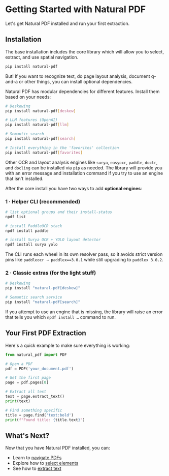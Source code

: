 # Getting Started with Natural PDF

Let's get Natural PDF installed and run your first extraction.

## Installation

The base installation includes the core library which will allow you to select, extract, and use spatial navigation.

```bash
pip install natural-pdf
```

But! If you want to recognize text, do page layout analysis, document q-and-a or other things, you can install optional dependencies.

Natural PDF has modular dependencies for different features. Install them based on your needs:

```bash
# Deskewing
pip install natural-pdf[deskew]

# LLM features (OpenAI)
pip install natural-pdf[llm]

# Semantic search
pip install natural-pdf[search]

# Install everything in the 'favorites' collection
pip install natural-pdf[favorites]
```

Other OCR and layout analysis engines like `surya`, `easyocr`, `paddle`, `doctr`, and `docling` can be installed via `pip` as needed. The library will provide you with an error message and installation command if you try to use an engine that isn't installed.

After the core install you have two ways to add **optional engines**:

### 1&nbsp;·&nbsp;Helper CLI (recommended)

```bash
# list optional groups and their install-status
npdf list

# install PaddleOCR stack
npdf install paddle

# install Surya OCR + YOLO layout detector
npdf install surya yolo
```

The CLI runs each wheel in its own resolver pass, so it avoids strict
version pins like `paddleocr → paddlex==3.0.1` while still upgrading to
`paddlex 3.0.2`.

### 2&nbsp;·&nbsp;Classic extras (for the light stuff)

```bash
# Deskewing
pip install "natural-pdf[deskew]"

# Semantic search service
pip install "natural-pdf[search]"
```

If you attempt to use an engine that is missing, the library will raise an
error that tells you which `npdf install …` command to run.

## Your First PDF Extraction

Here's a quick example to make sure everything is working:

```python
from natural_pdf import PDF

# Open a PDF
pdf = PDF('your_document.pdf')

# Get the first page
page = pdf.pages[0]

# Extract all text
text = page.extract_text()
print(text)

# Find something specific
title = page.find('text:bold')
print(f"Found title: {title.text}")
```

## What's Next?

Now that you have Natural PDF installed, you can:

- Learn to [navigate PDFs](../pdf-navigation/index.ipynb)
- Explore how to [select elements](../element-selection/index.ipynb)
- See how to [extract text](../text-extraction/index.ipynb)